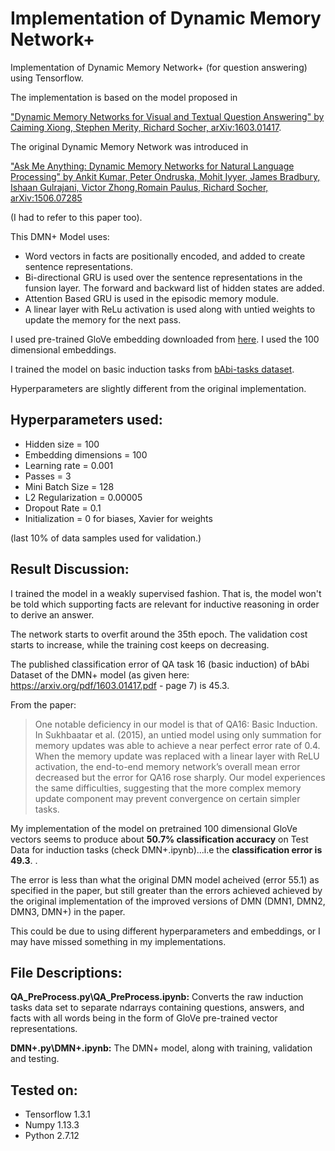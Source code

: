 # Implementation of Dynamic Memory Network+   

Implementation of Dynamic Memory Network+ (for question answering) using Tensorflow.

The implementation is based on the model proposed in 

["Dynamic Memory Networks for Visual and Textual Question Answering" 
by Caiming Xiong, Stephen Merity, Richard Socher, arXiv:1603.01417](https://arxiv.org/abs/1603.01417). 

The original Dynamic Memory Network was introduced in 

["Ask Me Anything: Dynamic Memory Networks for Natural Language Processing" 
by Ankit Kumar, Peter Ondruska, Mohit Iyyer, James Bradbury, Ishaan Gulrajani, Victor Zhong,Romain Paulus, Richard Socher, arXiv:1506.07285](https://arxiv.org/pdf/1506.07285.pdf) 

(I had to refer to this paper too).

This DMN+ Model uses:

* Word vectors in facts are positionally encoded, and added to create sentence representations.
* Bi-directional GRU is used over the sentence representations in the funsion layer. The forward and backward list of hidden states are added.
* Attention Based GRU is used in the episodic memory module.
* A linear layer with ReLu activation is used along with untied weights to update the memory for the next pass. 

I used pre-trained GloVe embedding downloaded from [here](https://nlp.stanford.edu/projects/glove/).
I used the 100 dimensional embeddings. 

I trained the model on basic induction tasks from [bAbi-tasks dataset](https://research.fb.com/downloads/babi/). 

Hyperparameters are slightly different from the original implementation.

## Hyperparameters used:

* Hidden size = 100
* Embedding dimensions = 100
* Learning rate = 0.001
* Passes = 3
* Mini Batch Size = 128
* L2 Regularization = 0.00005
* Dropout Rate = 0.1
* Initialization = 0 for biases, Xavier for weights

(last 10% of data samples used for validation.)

## Result Discussion: 

I trained the model in a weakly supervised fashion. That is, the model won't be told which supporting facts are relevant for inductive reasoning in order to derive an answer. 

The network starts to overfit around the 35th epoch. The validation cost starts to increase, while the training cost keeps on decreasing. 

The published classification error of QA task 16 (basic induction) of bAbi Dataset of the DMN+ model (as given here: https://arxiv.org/pdf/1603.01417.pdf - page 7) is 45.3. 

From the paper:

>One notable deficiency in our model is that of QA16: Basic
Induction. In Sukhbaatar et al. (2015), an untied model
using only summation for memory updates was able to
achieve a near perfect error rate of 0.4. When the memory
update was replaced with a linear layer with ReLU activation,
the end-to-end memory network’s overall mean error
decreased but the error for QA16 rose sharply. Our model
experiences the same difficulties, suggesting that the more
complex memory update component may prevent convergence
on certain simpler tasks.

My implementation of the model on pretrained 100 dimensional GloVe vectors seems to produce about **50.7% classification accuracy**  on Test Data for induction tasks (check DMN+.ipynb)...i.e the **classification error is 49.3**. . 

The error is less than what the original DMN model acheived (error 55.1) as specified in the paper, but still greater than the errors achieved achieved by the original implementation of the improved versions of DMN (DMN1, DMN2, DMN3, DMN+) in the paper.

This could be due to using different hyperparameters and embeddings, or I may have missed something in my implementations.

## File Descriptions:

**QA_PreProcess.py\QA_PreProcess.ipynb:** Converts the raw induction tasks data set to separate ndarrays containing questions, answers, and facts with all words being in the form of GloVe pre-trained vector representations.  

**DMN+.py\DMN+.ipynb:** The DMN+ model, along with training, validation and testing. 

## Tested on:

* Tensorflow 1.3.1
* Numpy 1.13.3
* Python 2.7.12
